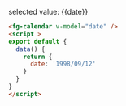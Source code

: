 selected value: {{date}}

```html
<fg-calendar v-model="date" />
<script >
export default {
  data() {
    return {
      date: '1998/09/12'
    }
  }
}
</script>
```
